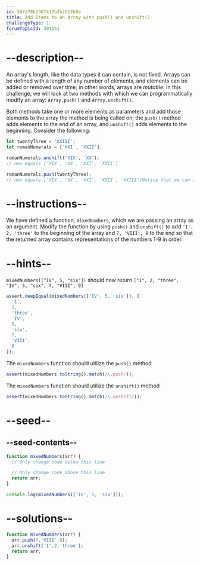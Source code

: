 ```yaml
---
id: 587d78b2367417b2b2512b0e
title: Add Items to an Array with push() and unshift()
challengeType: 1
forumTopicId: 301151
---
```


# --description--

An array's length, like the data types it can contain, is not fixed. Arrays can be defined with a length of any number of elements, and elements can be added or removed over time; in other words, arrays are <dfn>mutable</dfn>. In this challenge, we will look at two methods with which we can programmatically modify an array: `Array.push()` and `Array.unshift()`.

Both methods take one or more elements as parameters and add those elements to the array the method is being called on; the `push()` method adds elements to the end of an array, and `unshift()` adds elements to the beginning. Consider the following:

```js
let twentyThree = 'XXIII';
let romanNumerals = ['XXI', 'XXII'];

romanNumerals.unshift('XIX', 'XX');
// now equals ['XIX', 'XX', 'XXI', 'XXII']

romanNumerals.push(twentyThree);
// now equals ['XIX', 'XX', 'XXI', 'XXII', 'XXIII']Notice that we can also pass variables, which allows us even greater flexibility in dynamically modifying our array's data.
```

# --instructions--

We have defined a function, `mixedNumbers`, which we are passing an array as an argument. Modify the function by using `push()` and `unshift()` to add `'I', 2, 'three'` to the beginning of the array and `7, 'VIII', 9` to the end so that the returned array contains representations of the numbers 1-9 in order.

# --hints--

`mixedNumbers(["IV", 5, "six"])` should now return `["I", 2, "three", "IV", 5, "six", 7, "VIII", 9]`

```js
assert.deepEqual(mixedNumbers(['IV', 5, 'six']), [
  'I',
  2,
  'three',
  'IV',
  5,
  'six',
  7,
  'VIII',
  9
]);
```

The `mixedNumbers` function should utilize the `push()` method

```js
assert(mixedNumbers.toString().match(/\.push/));
```

The `mixedNumbers` function should utilize the `unshift()` method

```js
assert(mixedNumbers.toString().match(/\.unshift/));
```

# --seed--

## --seed-contents--

```js
function mixedNumbers(arr) {
  // Only change code below this line

  // Only change code above this line
  return arr;
}

console.log(mixedNumbers(['IV', 5, 'six']));
```

# --solutions--

```js
function mixedNumbers(arr) {
  arr.push(7,'VIII',9);
  arr.unshift('I',2,'three');
  return arr;
}
```